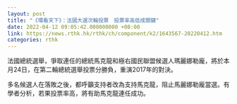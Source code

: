 ```yaml
---
layout: post
title: "《環看天下》：法國大選次輪投票　投票率高低成關鍵"
date: 2022-04-12 09:05:42.000000000 +08:00
link: https://news.rthk.hk/rthk/ch/component/k2/1643567-20220412.htm
categories: rthk
---
```


法國總統選舉，爭取連任的總統馬克龍和極右國民聯盟候選人瑪麗娜勒龐，將於本月24日，在第二輪總統選舉投票分勝負，重演2017年的對決。

多名候選人在落敗之後，都呼籲支持者改為支持馬克龍，阻止馬麗娜勒龐當選。有學者分析，若果投票率高，將有助馬克龍連任成功。
